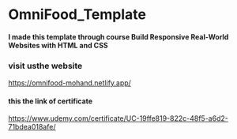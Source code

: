 # OmniFood_Template

#### I made this template through course Build Responsive Real-World Websites with HTML and CSS

### visit usthe website
https://omnifood-mohand.netlify.app/

#### this the link of certificate

https://www.udemy.com/certificate/UC-19ffe819-822c-48f5-a6d2-71bdea018afe/





